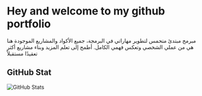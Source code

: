 # Hey and welcome to my github portfolio

مبرمج مبتدئ متحمس لتطوير مهاراتي في البرمجة،
جميع الأكواد والمشاريع الموجودة هنا هي من عملي
الشخصي وتعكس فهمي الكامل.
أطمح إلى تعلم المزيد وبناء مشاريع أكثر تعقيدًا مستقبلاً

## GitHub Stat

![GitHub Stats](https://github-readme-stats.vercel.app/api?username=thisismohamed&show_icons=true&hide_title=true)
